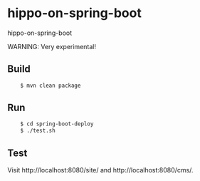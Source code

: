 # hippo-on-spring-boot

hippo-on-spring-boot

WARNING: Very experimental!

## Build

```bash
    $ mvn clean package
```

## Run

```bash
    $ cd spring-boot-deploy
    $ ./test.sh
```

## Test

Visit http://localhost:8080/site/ and http://localhost:8080/cms/.
